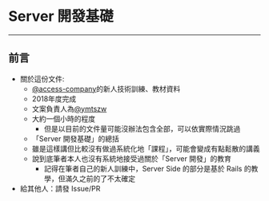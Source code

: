# Server 開發基礎

---

## 前言

- 關於這份文件:
    - [@access-company]的新人技術訓練、教材資料
    - 2018年度完成
    - 文案負責人為[@ymtszw]
    - 大約一個小時的程度
        - 但是以目前的文件量可能沒辦法包含全部，可以依實際情況跳過
    - 「Server 開發基礎」的總括
    - 雖是這樣講但比較沒有做過系統化地「課程」，可能會變成有點鬆散的講義
    - 說到底筆者本人也沒有系統地接受過關於「Server 開發」的教育
        - 記得在筆者自己的新人訓練中，Server Side 的部分是基於 Rails 的教學，但滿久之前的了不太確定
- 給其他人：請發 Issue/PR

[@access-company]: https://github.com/access-company
[@ymtszw]: https://github.com/ymtszw
